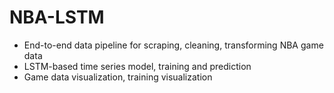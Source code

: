 # NBA-LSTM
- End-to-end data pipeline for scraping, cleaning, transforming NBA game data
- LSTM-based time series model, training and prediction
- Game data visualization, training visualization
